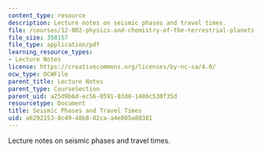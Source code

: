 ```yaml
---
content_type: resource
description: Lecture notes on seismic phases and travel times.
file: /courses/12-002-physics-and-chemistry-of-the-terrestrial-planets-fall-2008/a62921530c4948b882caa4e805a88381_MIT12_002f08_Lec11.pdf
file_size: 358157
file_type: application/pdf
learning_resource_types:
- Lecture Notes
license: https://creativecommons.org/licenses/by-nc-sa/4.0/
ocw_type: OCWFile
parent_title: Lecture Notes
parent_type: CourseSection
parent_uid: a25d9b6d-ec56-0591-83d8-1486c530f35d
resourcetype: Document
title: Seismic Phases and Travel Times
uid: a6292153-0c49-48b8-82ca-a4e805a88381
---
```

Lecture notes on seismic phases and travel times.